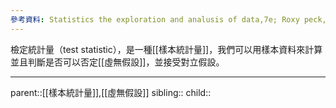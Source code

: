 ```yaml
---
參考資料: Statistics the exploration and analusis of data,7e; Roxy peck, Jay L. Devore.
---
```

檢定統計量（test statistic），是一種[[樣本統計量]]，我們可以用樣本資料來計算並且判斷是否可以否定[[虛無假設]]，並接受對立假設。
- - -
parent::[[樣本統計量]],[[虛無假設]]
sibling::
child::